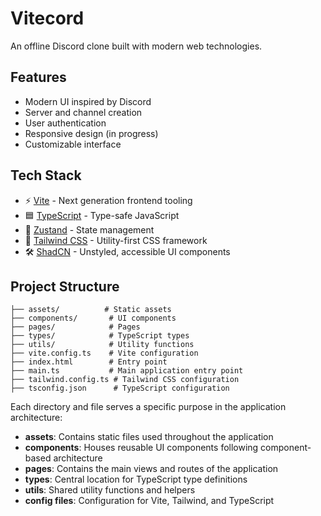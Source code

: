 # Vitecord

An offline Discord clone built with modern web technologies.

## Features

- Modern UI inspired by Discord
- Server and channel creation
- User authentication
- Responsive design (in progress)
- Customizable interface

## Tech Stack

- ⚡️ [Vite](https://vitejs.dev/) - Next generation frontend tooling
- 🟦 [TypeScript](https://www.typescriptlang.org/) - Type-safe JavaScript
- 🐻 [Zustand](https://zustand-demo.pmnd.rs/) - State management
- 🎨 [Tailwind CSS](https://tailwindcss.com/) - Utility-first CSS framework
- 🛠️ [ShadCN](https://ui.shadcn.com/) - Unstyled, accessible UI components


## Project Structure

```
├── assets/          # Static assets
├── components/       # UI components
├── pages/            # Pages
├── types/            # TypeScript types
├── utils/            # Utility functions
├── vite.config.ts    # Vite configuration
├── index.html        # Entry point
├── main.ts           # Main application entry point
├── tailwind.config.ts # Tailwind CSS configuration
├── tsconfig.json      # TypeScript configuration
```
Each directory and file serves a specific purpose in the application architecture:
- **assets**: Contains static files used throughout the application
- **components**: Houses reusable UI components following component-based architecture
- **pages**: Contains the main views and routes of the application
- **types**: Central location for TypeScript type definitions
- **utils**: Shared utility functions and helpers
- **config files**: Configuration for Vite, Tailwind, and TypeScript
